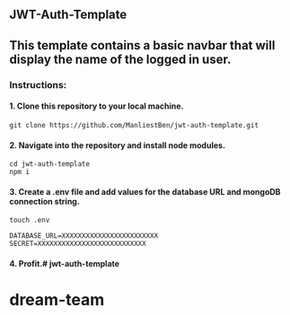 ## JWT-Auth-Template
## 
## This template contains a basic navbar that will display the name of the logged in user.
### Instructions:
#### 1.  Clone this repository to your local machine.
```
git clone https://github.com/ManliestBen/jwt-auth-template.git
```
#### 2.  Navigate into the repository and install node modules.
```
cd jwt-auth-template
npm i
```
#### 3.  Create a .env file and add values for the database URL and mongoDB connection string.
```
touch .env
```
```
DATABASE_URL=XXXXXXXXXXXXXXXXXXXXXXXX
SECRET=XXXXXXXXXXXXXXXXXXXXXXXXXXX
```
#### 4.  Profit.# jwt-auth-template
# dream-team
